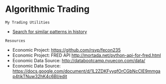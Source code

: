 # Algorithmic Trading #
`My Trading Utilities`
 * [Search for similar patterns in history](searchinhist.md)


`Resources`

* Economic Project: https://github.com/rsvp/fecon235
* Economic Project: FRED API http://mortada.net/python-api-for-fred.html
* Economic Data Source: http://databootcamp.nyuecon.com/data/
* Economic Data Source: https://docs.google.com/document/d/1L2ZDKFyyqfOrCGbNcCIE9mmgap4tjkTNuw32hK4c6BI/edit
